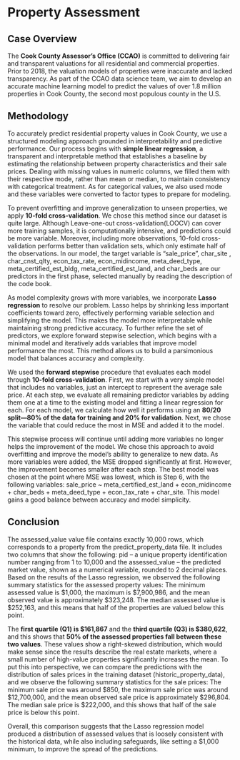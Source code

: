 # Property Assessment

## Case Overview

The **Cook County Assessor’s Office (CCAO)** is committed to delivering fair and transparent valuations for all residential and commercial properties. Prior to 2018, the valuation models of properties were inaccurate and lacked transparency. As part of the CCAO data science team, we aim to develop an accurate machine learning model to predict the values of over 1.8 million properties in Cook County, the second most populous county in the U.S. 

## Methodology

To accurately predict residential property values in Cook County, we use a structured modeling approach grounded in interpretability and predictive performance. Our process begins with **simple linear regression**, a transparent and interpretable method that establishes a baseline by estimating the relationship between property characteristics and their sale prices. Dealing with missing values in numeric columns, we filled them with their respective mode, rather than mean or median, to maintain consistency with categorical treatment. As for categorical values, we also used mode and these variables were converted to factor types to prepare for modeling.

To prevent overfitting and improve generalization to unseen properties, we apply **10-fold cross-validation**. We chose this method since our dataset is quite large. Although Leave-one-out cross-validation(LOOCV) can cover more training samples, it is computationally intensive, and predictions could be more variable. Moreover, including more observations, 10-fold cross-validation performs better than validation sets, which only estimate half of the observations. In our model, the target variable is “sale_price”, char_site , char_cnst_qlty,  econ_tax_rate, econ_midincome, meta_deed_type, meta_certified_est_bldg, meta_certified_est_land, and char_beds are our predictors in the first phase, selected manually by reading the description of the code book.

As model complexity grows with more variables, we incorporate **Lasso regression** to resolve our problem. Lasso helps by shrinking less important coefficients toward zero, effectively performing variable selection and simplifying the model. This makes the model more interpretable while maintaining strong predictive accuracy.
To further refine the set of predictors, we explore forward stepwise selection, which begins with a minimal model and iteratively adds variables that improve model performance the most. This method allows us to build a parsimonious model that balances accuracy and complexity.

We used the **forward stepwise** procedure that evaluates each model through **10-fold cross-validation**. First, we start with a very simple model that includes no variables, just an intercept to represent the average sale price. At each step, we evaluate all remaining predictor variables by adding them one at a time to the existing model and fitting a linear regression for each. For each model, we calculate how well it performs using an **80/20 split—80% of the data for training and 20% for validation**. Next, we chose the variable that could reduce the most in MSE and added it to the model. 

This stepwise process will continue until adding more variables no longer helps the improvement of the model. We chose this approach to avoid overfitting and improve the model’s ability to generalize to new data. As more variables were added, the MSE dropped significantly at first. However, the improvement becomes smaller after each step. The best model was chosen at the point where MSE was lowest, which is Step 6, with the following variables: sale_price ~ meta_certified_est_land + econ_midincome + char_beds + meta_deed_type + econ_tax_rate + char_site. This model gains a good balance between accuracy and model simplicity.

## Conclusion

The assessed_value value file contains exactly 10,000 rows, which corresponds to a property from the predict_property_data file. It includes two columns that show the following: pid – a unique property identification number ranging from 1 to 10,000 and the assessed_value – the predicted market value, shown as a numerical variable, rounded to 2 decimal places. 
Based on the results of the Lasso regression, we observed the following summary statistics for the assessed property values: The minimum assessed value is $1,000, the maximum is $7,900,986, and the mean observed value is approximately $323,248. The median assessed value is $252,163, and this means that half of the properties are valued below this point. 

The **first quartile (Q1) is $161,867** and the **third quartile (Q3) is $380,622**, and this shows that **50% of the assessed properties fall between these two values**. These values show a right-skewed distribution, which would make sense since the results describe the real estate markets, where a small number of high-value properties significantly increases the mean. 
To put this into perspective, we can compare the predictions with the distribution of sales prices in the training dataset (historic_property_data), and we observe the following summary statistics for the sale prices: The minimum sale price was around $850, the maximum sale price was around $12,700,000, and the mean observed sale price is approximately $296,804. The median sale price is $222,000, and this shows that half of the sale price is below this point. 

Overall, this comparison suggests that the Lasso regression model produced a distribution of assessed values that is loosely consistent with the historical data, while also including safeguards, like setting a $1,000 minimum, to improve the spread of the predictions.

